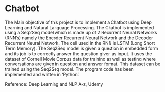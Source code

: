 # Chatbot
The Main objective of this project is to implement a Chatbot using Deep Learning and Natural Language Processing. The Chatbot is implemented using a Seq2Seq model which is made up of 2 Recurrent Neural Networks (RNN’s) namely the Encoder Recurrent Neural Network and the Decoder Recurrent Neural Network. The cell used in the RNN is LSTM (Long Short Term Memory). The Seq2Seq model is given a question in embedded form and its job is to correctly answer the question given as input. It uses the dataset of Cornell Movie Corpus data for training as well as testing where conversations are given in question and answer format. This dataset can be trained using the Seq2Seq model. The program code has been implemented and written in ‘Python’.


Reference: Deep Learning and NLP A-z, Udemy

